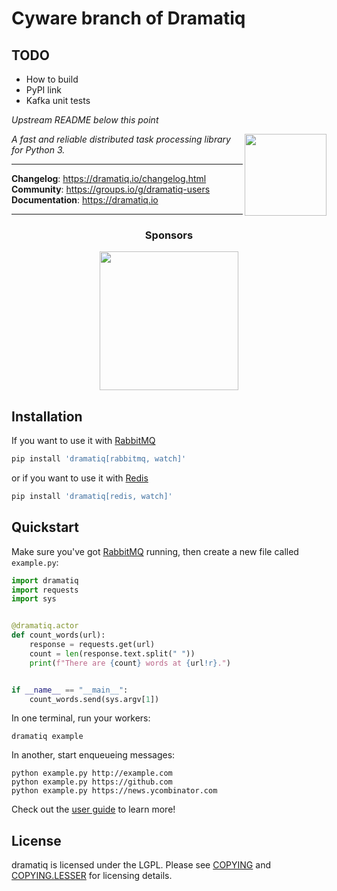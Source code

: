 # Cyware branch of Dramatiq

## TODO

* How to build
* PyPI link
* Kafka unit tests

_Upstream README below this point_

<img src="https://dramatiq.io/_static/logo.png" align="right" width="131" />

*A fast and reliable distributed task processing library for Python 3.*

<hr/>

**Changelog**: https://dramatiq.io/changelog.html <br/>
**Community**: https://groups.io/g/dramatiq-users <br/>
**Documentation**: https://dramatiq.io <br/>

<hr/>

<h3 align="center">Sponsors</h3>

<p align="center">
  <a href="https://www.sendcloud.com/?utm_source=dramatiq.io&utm_medium=Banner&utm_campaign=Sponsored%20Banner&utm_content=V1" target="_blank">
    <img width="222px" src="docs/source/_static/sendcloud-logo.png">
  </a>
</p>


## Installation

If you want to use it with [RabbitMQ]

```bash
pip install 'dramatiq[rabbitmq, watch]'
```

or if you want to use it with [Redis]

```bash
pip install 'dramatiq[redis, watch]'
```

## Quickstart

Make sure you've got [RabbitMQ] running, then create a new file called
`example.py`:

```python
import dramatiq
import requests
import sys


@dramatiq.actor
def count_words(url):
    response = requests.get(url)
    count = len(response.text.split(" "))
    print(f"There are {count} words at {url!r}.")


if __name__ == "__main__":
    count_words.send(sys.argv[1])
```

In one terminal, run your workers:

    dramatiq example

In another, start enqueueing messages:

    python example.py http://example.com
    python example.py https://github.com
    python example.py https://news.ycombinator.com

Check out the [user guide] to learn more!


## License

dramatiq is licensed under the LGPL.  Please see [COPYING] and
[COPYING.LESSER] for licensing details.


[COPYING.LESSER]: https://bitbucket.org/cywarelabs/dramatiq/src/master/COPYING.LESSER
[COPYING]: https://bitbucket.org/cywarelabs/dramatiq/src/master/COPYING
[RabbitMQ]: https://www.rabbitmq.com/
[Redis]: https://redis.io
[user guide]: https://dramatiq.io/guide.html
